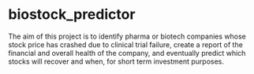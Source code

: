 # biostock_predictor
The aim of this project is to identify pharma or biotech companies whose stock price has crashed due to clinical trial failure, create a report of the financial and overall health of the company, and eventually predict which stocks will recover and when, for short term investment purposes.
